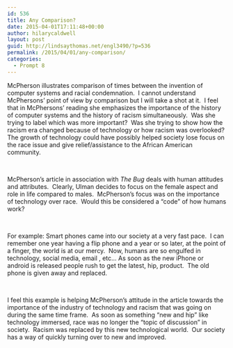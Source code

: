 ```yaml
---
id: 536
title: Any Comparison?
date: 2015-04-01T17:11:48+00:00
author: hilarycaldwell
layout: post
guid: http://lindsaythomas.net/engl3490/?p=536
permalink: /2015/04/01/any-comparison/
categories:
  - Prompt 8
---
```

McPherson illustrates comparison of times between the invention of computer systems and racial condemnation.  I cannot understand McPhersons’ point of view by comparison but I will take a shot at it.  I feel that in McPhersons’ reading she emphasizes the importance of the history of computer systems and the history of racism simultaneously.  Was she trying to label which was more important?  Was she trying to show how the racism era changed because of technology or how racism was overlooked? The growth of technology could have possibly helped society lose focus on the race issue and give relief/assistance to the African American community.

&nbsp;

McPherson’s article in association with _The Bug_ deals with human attitudes and attributes.  Clearly, Ulman decides to focus on the female aspect and role in life compared to males.  McPherson’s focus was on the importance of technology over race.  Would this be considered a “code” of how humans work?

&nbsp;

For example: Smart phones came into our society at a very fast pace.  I can remember one year having a flip phone and a year or so later, at the point of a finger, the world is at our mercy.  Now, humans are so engulfed in technology, social media, email , etc… As soon as the new iPhone or android is released people rush to get the latest, hip, product.  The old phone is given away and replaced.

&nbsp;

I feel this example is helping McPherson’s attitude in the article towards the importance of the industry of technology and racism that was going on during the same time frame.  As soon as something “new and hip” like technology immersed, race was no longer the “topic of discussion” in society.  Racism was replaced by this new technological world.  Our society has a way of quickly turning over to new and improved.